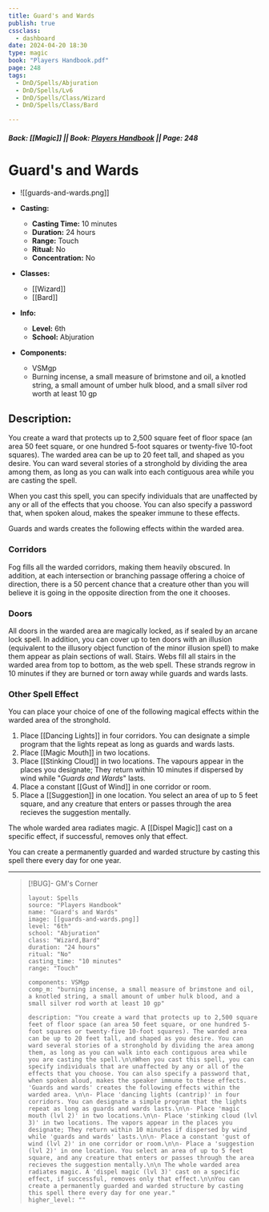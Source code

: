 ```yaml
---
title: Guard's and Wards
publish: true
cssclass:
  - dashboard
date: 2024-04-20 18:30
type: magic
book: "Players Handbook.pdf"
page: 248
tags:
  - DnD/Spells/Abjuration
  - DnD/Spells/Lv6
  - DnD/Spells/Class/Wizard
  - DnD/Spells/Class/Bard

---
```


##### Back: [[Magic]] || Book: [Players Handbook](https://drive.google.com/drive/folders/1O5bhpYizcIT5xxAoLOuzCRht_PVS7VSG?usp=sharing) || Page: 248

# Guard's and Wards
- ![[guards-and-wards.png]]
- **Casting:**
    - **Casting Time:** 10 minutes
    - **Duration:** 24 hours
    - **Range:** Touch
    - **Ritual:** No
    - **Concentration:** No
- **Classes:**
    - [[Wizard]]
    - [[Bard]]

- **Info:**
    - **Level:** 6th
    - **School:** Abjuration
- **Components:**
    - VSMgp
    - Burning incense, a small measure of brimstone and oil, a knotled string, a small amount of umber hulk blood, and a small silver rod worth at least 10 gp

## Description:
You create a ward that protects up to 2,500 square feet of floor space (an area 50 feet square, or one hundred 5-foot squares or twenty-five 10-foot squares). The warded area can be up to 20 feet tall, and shaped as you desire. You can ward several stories of a stronghold by dividing the area among them, as long as you can walk into each contiguous area while you are casting the spell.

When you cast this spell, you can specify individuals that are unaffected by any or all of the effects that you choose. You can also specify a password that, when spoken aloud, makes the speaker immune to these effects.

Guards and wards creates the following effects within the warded area.

### Corridors
Fog fills all the warded corridors, making them heavily obscured. In addition, at each intersection or branching passage offering a choice of direction, there is a 50 percent chance that a creature other than you will believe it is going in the opposite direction from the one it chooses.

### Doors
All doors in the warded area are magically locked, as if sealed by an arcane lock spell. In addition, you can cover up to ten doors with an illusion (equivalent to the illusory object function of the minor illusion spell) to make them appear as plain sections of wall. Stairs. Webs fill all stairs in the warded area from top to bottom, as the web spell. These strands regrow in 10 minutes if they are burned or torn away while guards and wards lasts.

### Other Spell Effect
You can place your choice of one of the following magical effects within the warded area of the stronghold.

1. Place [[Dancing Lights]] in four corridors. You can designate a simple program that the lights repeat as long as guards and wards lasts.
2. Place [[Magic Mouth]] in two locations.
3. Place [[Stinking Cloud]] in two locations. The vapours appear in the places you designate; They return within 10 minutes if dispersed by wind while "*Guards and Wards*" lasts.
4. Place a constant [[Gust of Wind]] in one corridor or room.
5. Place a [[Suggestion]] in one location. You select an area of up to 5 feet square, and any creature that enters or passes through the area recieves the suggestion mentally.

 The whole warded area radiates magic. A [[Dispel Magic]] cast on a specific effect, if successful, removes only that effect.

You can create a permanently guarded and warded structure by casting this spell there every day for one year.



---

> [!BUG]- GM's Corner
>
> ```statblock
> layout: Spells
> source: "Players Handbook"
> name: "Guard's and Wards"
> image: [[guards-and-wards.png]]
> level: "6th"
> school: "Abjuration"
> class: "Wizard,Bard"
> duration: "24 hours"
> ritual: "No"
> casting_time: "10 minutes"
> range: "Touch"
>
> components: VSMgp
> comp_m: "burning incense, a small measure of brimstone and oil, a knotled string, a small amount of umber hulk blood, and a small silver rod worth at least 10 gp"
>
> description: "You create a ward that protects up to 2,500 square feet of floor space (an area 50 feet square, or one hundred 5-foot squares or twenty-five 10-foot squares). The warded area can be up to 20 feet tall, and shaped as you desire. You can ward several stories of a stronghold by dividing the area among them, as long as you can walk into each contiguous area while you are casting the spell.\n\nWhen you cast this spell, you can specify individuals that are unaffected by any or all of the effects that you choose. You can also specify a password that, when spoken aloud, makes the speaker immune to these effects. 'Guards and wards' creates the following effects within the warded area. \n\n- Place 'dancing lights (cantrip)' in four corridors. You can designate a simple program that the lights repeat as long as guards and wards lasts.\n\n- Place 'magic mouth (lvl 2)' in two locations.\n\n- Place 'stinking cloud (lvl 3)' in two locations. The vapors appear in the places you designate; They return within 10 minutes if dispersed by wind while 'guards and wards' lasts.\n\n- Place a constant 'gust of wind (lvl 2)' in one corridor or room.\n\n- Place a 'suggestion (lvl 2)' in one location. You select an area of up to 5 feet square, and any creature that enters or passes through the area recieves the suggestion mentally.\n\n The whole warded area radiates magic. A 'dispel magic (lvl 3)' cast on a specific effect, if successful, removes only that effect.\n\nYou can create a permanently guarded and warded structure by casting this spell there every day for one year."
> higher_level: ""
> ```
